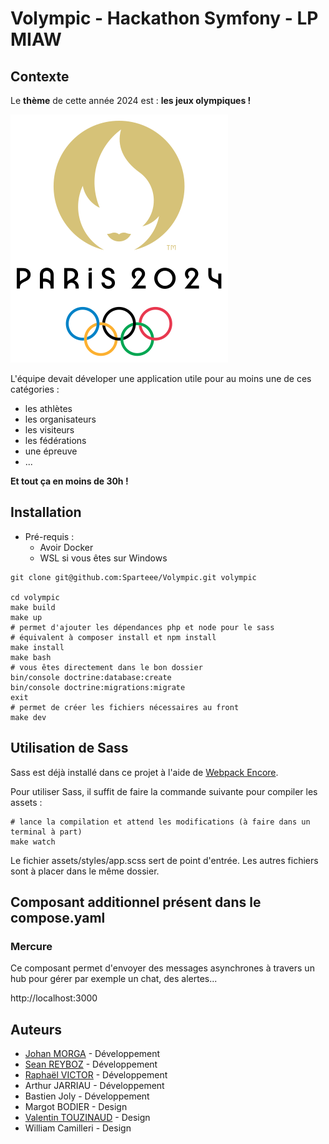 # Volympic - Hackathon Symfony - LP MIAW

## Contexte
Le **thème** de cette année 2024 est : **les jeux olympiques !**

![JO Paris 2024](images/LogoJOParis2024.svg)

L'équipe devait déveloper une application utile pour au moins une de ces catégories :
- les athlètes 
- les organisateurs
- les visiteurs
- les fédérations
- une épreuve
- ...

**Et tout ça en moins de 30h !**

## Installation
- Pré-requis :
   - Avoir Docker
   - WSL si vous êtes sur Windows

```shell
git clone git@github.com:Sparteee/Volympic.git volympic

cd volympic
make build
make up
# permet d'ajouter les dépendances php et node pour le sass
# équivalent à composer install et npm install
make install
make bash
# vous êtes directement dans le bon dossier
bin/console doctrine:database:create
bin/console doctrine:migrations:migrate
exit
# permet de créer les fichiers nécessaires au front
make dev
```
## Utilisation de Sass

Sass est déjà installé dans ce projet à l'aide de [Webpack Encore](https://symfony.com/doc/6.4/frontend/encore/index.html).

Pour utiliser Sass, il suffit de faire la commande suivante pour compiler les assets :

```shell
# lance la compilation et attend les modifications (à faire dans un terminal à part)
make watch
```

Le fichier assets/styles/app.scss sert de point d'entrée. Les autres fichiers sont à placer dans le même dossier.

## Composant additionnel présent dans le compose.yaml

### Mercure

Ce composant permet d'envoyer des messages asynchrones à travers un hub pour gérer par exemple un chat, des alertes...

http://localhost:3000

## Auteurs

 - [Johan MORGA](https://github.com/JohanMorga) - Développement
 - [Sean REYBOZ](https://github.com/SeanReyboz/) - Développement
 - [Raphaël VICTOR](https://github.com/Sparteee) - Développement
 - Arthur JARRIAU - Développement
 - Bastien Joly - Développement
 - Margot BODIER - Design
 - [Valentin TOUZINAUD](https://github.com/ValentinTouzinaud) - Design
 - William Camilleri - Design
